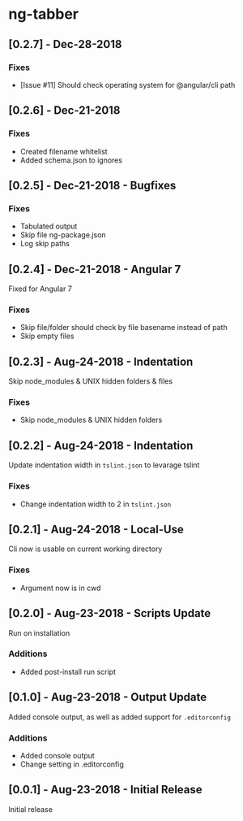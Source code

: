 # ng-tabber

## [0.2.7] - Dec-28-2018

### Fixes
- [Issue #11] Should check operating system for @angular/cli path

## [0.2.6] - Dec-21-2018

### Fixes
- Created filename whitelist
- Added schema.json to ignores

## [0.2.5] - Dec-21-2018 - Bugfixes

### Fixes
- Tabulated output
- Skip file ng-package.json
- Log skip paths

## [0.2.4] - Dec-21-2018 - Angular 7

Fixed for Angular 7

### Fixes

- Skip file/folder should check by file basename instead of path
- Skip empty files

## [0.2.3] - Aug-24-2018 - Indentation

Skip node_modules & UNIX hidden folders & files

### Fixes

- Skip node_modules & UNIX hidden folders

## [0.2.2] - Aug-24-2018 - Indentation

Update indentation width in `tslint.json` to levarage tslint

### Fixes

- Change indentation width to 2 in `tslint.json`

## [0.2.1] - Aug-24-2018 - Local-Use

Cli now is usable on current working directory

### Fixes

- Argument now is in cwd

## [0.2.0] - Aug-23-2018 - Scripts Update

Run on installation

### Additions

- Added post-install run script

## [0.1.0] - Aug-23-2018 - Output Update

Added console output, as well as added support for `.editorconfig`

### Additions

- Added console output
- Change setting in .editorconfig

## [0.0.1] - Aug-23-2018 - Initial Release

Initial release
